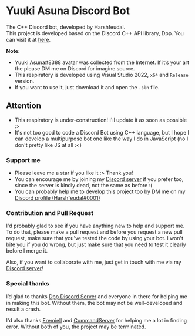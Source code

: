# Yuuki Asuna Discord Bot
 The C++ Discord bot, developed by Harshfeudal. <br />
 This project is developed based on the Discord C++ API library, Dpp. You can visit it at [here](https://dpp.dev/).
 
 **Note:**
- Yuuki Asuna#8388 avatar was collected from the Internet. If it’s your art the please DM me on Discord for imagine source.
- This respiratory is developed using Visual Studio 2022, `x64` and `Release` version. 
- If you want to use it, just download it and open the `.sln` file.

## Attention
- This respiratory is under-construction! I'll update it as soon as possible :>
- It's not too good to code a Discord Bot using C++ language, but I hope I can develop a multipurpose bot one like the way I do in JavaScript (no I don't pretty like JS at all :<)
 
 ### Support me
 - Please leave me a star if you like it :> Thank you!
 - You can encourage me by joining my [Discord server](https://discord.gg/6Faaqhaqjs) if you prefer too, since the server is kindly dead, not the same as before :(
 - You can probably help me to develop this project too by DM me on my [Discord profile (Harshfeudal#0001)](https://discord.com/users/622450109317251088)

 ### Contribution and Pull Request
 I'd probably glad to see if you have anything new to help and support me. To do that, please make a pull request and before you request a new pull request, make sure that you've tested the code by using your bot. I won't bite you if you do wrong, but just make sure that you need to test it clearly before I merge it.

 Also, if you want to collaborate with me, just get in touch with me via my [Discord server](https://discord.gg/BCrPzkhdnv)!

### Special thanks
I’d glad to thanks [Dpp Discord Server](https://discord.gg/dpp) and everyone in there for helping me in making this bot. Without them, the bot may not be well-developed and result a crash. 

I'd also thanks [Eremiell](https://discord.com/users/340661564556312591) and [CommandServer](https://discord.com/users/314100296819277824) for helping me a lot in finding error. Without both of you, the project may be terminated.
